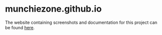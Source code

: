 # munchiezone.github.io

The website containing screenshots and documentation for this project can be found [here](https://munchiezone.github.io/).
